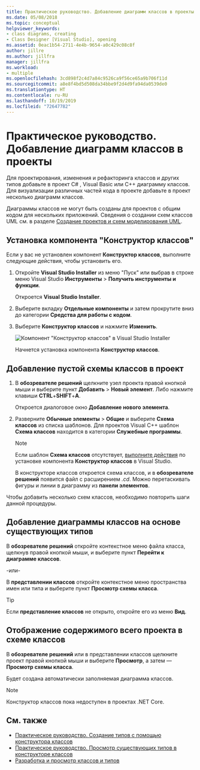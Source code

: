 ```yaml
---
title: Практическое руководство. Добавление диаграмм классов в проекты (конструктор классов)
ms.date: 05/08/2018
ms.topic: conceptual
helpviewer_keywords:
- class diagrams, creating
- Class Designer [Visual Studio], opening
ms.assetid: 0eac1b54-2711-4e4b-9654-a0c429c08c8f
author: jillre
ms.author: jillfra
manager: jillfra
ms.workload:
- multiple
ms.openlocfilehash: 3cd898f2c4d7a84c9526ca9f56ce65a9b706f11d
ms.sourcegitcommit: a8e8f4bd5d508da34bbe9f2d4d9fa94da0539de0
ms.translationtype: HT
ms.contentlocale: ru-RU
ms.lasthandoff: 10/19/2019
ms.locfileid: "72647782"
---
```

# <a name="how-to-add-class-diagrams-to-projects"></a>Практическое руководство. Добавление диаграмм классов в проекты

Для проектирования, изменения и рефакторинга классов и других типов добавьте в проект C# , Visual Basic или C++ диаграмму классов. Для визуализации различных частей кода в проекте добавьте в проект несколько диаграмм классов.

Диаграммы классов не могут быть созданы для проектов с общим кодом для нескольких приложений. Сведения о создании схем классов UML см. в разделе [Создание проектов и схем моделирования UML](../../modeling/create-uml-modeling-projects-and-diagrams.md).

## <a name="install-the-class-designer-component"></a>Установка компонента "Конструктор классов"

Если у вас не установлен компонент **Конструктор классов**, выполните следующие действия, чтобы установить его.

1. Откройте **Visual Studio Installer** из меню "Пуск" или выбрав в строке меню Visual Studio **Инструменты** > **Получить инструменты и функции**.

   Откроется **Visual Studio Installer**.

1. Выберите вкладку **Отдельные компоненты** и затем прокрутите вниз до категории **Средства для работы с кодом**.

1. Выберите **Конструктор классов** и нажмите **Изменить**.

   ![Компонент "Конструктор классов" в Visual Studio Installer](media/class-designer-component.png)

   Начнется установка компонента **Конструктор классов**.

## <a name="add-a-blank-class-diagram-to-a-project"></a>Добавление пустой схемы классов в проект

1. В **обозревателе решений** щелкните узел проекта правой кнопкой мыши и выберите пункт **Добавить** > **Новый элемент**. Либо нажмите клавиши **CTRL**+**SHIFT**+**A**.

   Откроется диалоговое окно **Добавление нового элемента**.

2. Разверните **Обычные элементы** > **Общие** и выберите **Схема классов** из списка шаблонов. Для проектов Visual C++ шаблон **Схема классов** находится в категории **Служебные программы**.

   > [!NOTE]
   > Если шаблон **Схема классов** отсутствует, [выполните действия](#install-the-class-designer-component) по установке компонента **Конструктор классов** в Visual Studio.

   В конструкторе классов откроется схема классов, и в **обозревателе решений** появится файл с расширением *.cd*. Можно перетаскивать фигуры и линии в диаграмму из **панели элементов**.

Чтобы добавить несколько схем классов, необходимо повторить шаги данной процедуры.

## <a name="add-a-class-diagram-based-on-existing-types"></a>Добавление диаграммы классов на основе существующих типов

В **обозревателе решений** откройте контекстное меню файла класса, щелкнув правой кнопкой мыши, и выберите пункт **Перейти к диаграмме классов**.

-или-

В **представлении классов** откройте контекстное меню пространства имен или типа и выберите пункт **Просмотр схемы класса**.

> [!TIP]
> Если **представление классов** не открыто, откройте его из меню **Вид**.

## <a name="to-display-the-contents-of-a-complete-project-in-a-class-diagram"></a>Отображение содержимого всего проекта в схеме классов

В **обозревателе решений** или в представлении классов щелкните проект правой кнопкой мыши и выберите **Просмотр**, а затем — **Просмотр схемы класса**.

Будет создана автоматически заполняемая диаграмма классов.

> [!NOTE]
> Конструктор классов пока недоступен в проектах .NET Core.

## <a name="see-also"></a>См. также

- [Практическое руководство. Создание типов с помощью конструктора классов](how-to-create-types.md)
- [Практическое руководство. Просмотр существующих типов в конструкторе классов](how-to-view-existing-types.md)
- [Разработка и просмотр классов и типов](designing-and-viewing-classes-and-types.md)
